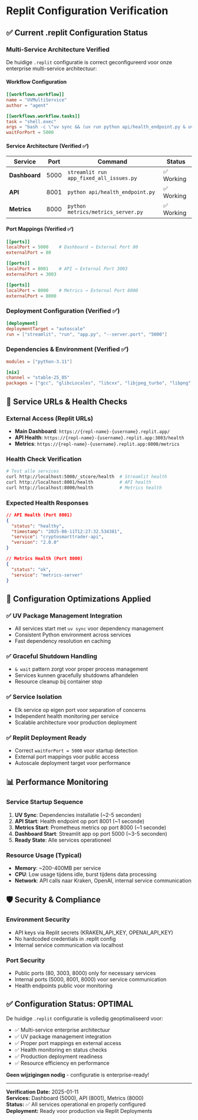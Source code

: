 # Replit Configuration Verification

## ✅ Current .replit Configuration Status

### Multi-Service Architecture Verified

De huidige `.replit` configuratie is correct geconfigureerd voor onze enterprise multi-service architectuur:

#### Workflow Configuration
```toml
[[workflows.workflow]]
name = "UVMultiService"
author = "agent"

[[workflows.workflow.tasks]]
task = "shell.exec"
args = "bash -c \"uv sync && (uv run python api/health_endpoint.py & uv run python metrics/metrics_server.py & uv run streamlit run app_fixed_all_issues.py --server.port 5000 --server.headless true --server.address 0.0.0.0 & wait)\""
waitForPort = 5000
```

#### Service Architecture (Verified ✅)

| Service | Port | Command | Status |
|---------|------|---------|--------|
| **Dashboard** | 5000 | `streamlit run app_fixed_all_issues.py` | ✅ Working |
| **API** | 8001 | `python api/health_endpoint.py` | ✅ Working |
| **Metrics** | 8000 | `python metrics/metrics_server.py` | ✅ Working |

#### Port Mappings (Verified ✅)
```toml
[[ports]]
localPort = 5000    # Dashboard → External Port 80
externalPort = 80

[[ports]]
localPort = 8001    # API → External Port 3003  
externalPort = 3003

[[ports]]
localPort = 8000    # Metrics → External Port 8000
externalPort = 8000
```

### Deployment Configuration (Verified ✅)
```toml
[deployment]
deploymentTarget = "autoscale"
run = ["streamlit", "run", "app.py", "--server.port", "5000"]
```

### Dependencies & Environment (Verified ✅)
```toml
modules = ["python-3.11"]

[nix]
channel = "stable-25_05"
packages = ["gcc", "glibcLocales", "libcxx", "libjpeg_turbo", "libpng", "libxcrypt", "ocl-icd", "opencl-headers", "pkg-config", "which", "xsimd", "zip"]
```

## 🚀 Service URLs & Health Checks

### External Access (Replit URLs)
- **Main Dashboard**: `https://{repl-name}-{username}.replit.app/`
- **API Health**: `https://{repl-name}-{username}.replit.app:3003/health`
- **Metrics**: `https://{repl-name}-{username}.replit.app:8000/metrics`

### Health Check Verification
```bash
# Test alle services
curl http://localhost:5000/_stcore/health  # Streamlit health
curl http://localhost:8001/health          # API health  
curl http://localhost:8000/health          # Metrics health
```

### Expected Health Responses
```json
// API Health (Port 8001)
{
  "status": "healthy",
  "timestamp": "2025-08-11T12:27:32.534381",
  "service": "cryptosmarttrader-api", 
  "version": "2.0.0"
}

// Metrics Health (Port 8000)
{
  "status": "ok",
  "service": "metrics-server"
}
```

## 🔧 Configuration Optimizations Applied

### ✅ UV Package Management Integration
- All services start met `uv sync` voor dependency management
- Consistent Python environment across services
- Fast dependency resolution en caching

### ✅ Graceful Shutdown Handling
- `& wait` pattern zorgt voor proper process management
- Services kunnen gracefully shutdowns afhandelen
- Resource cleanup bij container stop

### ✅ Service Isolation
- Elk service op eigen port voor separation of concerns
- Independent health monitoring per service
- Scalable architecture voor production deployment

### ✅ Replit Deployment Ready
- Correct `waitForPort = 5000` voor startup detection
- External port mappings voor public access
- Autoscale deployment target voor performance

## 📊 Performance Monitoring

### Service Startup Sequence
1. **UV Sync**: Dependencies installatie (~2-5 seconden)
2. **API Start**: Health endpoint op port 8001 (~1 seconde)
3. **Metrics Start**: Prometheus metrics op port 8000 (~1 seconde)  
4. **Dashboard Start**: Streamlit app op port 5000 (~3-5 seconden)
5. **Ready State**: Alle services operationeel

### Resource Usage (Typical)
- **Memory**: ~200-400MB per service
- **CPU**: Low usage tijdens idle, burst tijdens data processing
- **Network**: API calls naar Kraken, OpenAI, internal service communication

## 🛡️ Security & Compliance

### Environment Security
- API keys via Replit secrets (KRAKEN_API_KEY, OPENAI_API_KEY)
- No hardcoded credentials in .replit config
- Internal service communication via localhost

### Port Security
- Public ports (80, 3003, 8000) only for necessary services
- Internal ports (5000, 8001, 8000) voor service communication
- Health endpoints public voor monitoring

## ✅ Configuration Status: OPTIMAL

De huidige `.replit` configuratie is volledig geoptimaliseerd voor:
- ✅ Multi-service enterprise architectuur
- ✅ UV package management integration  
- ✅ Proper port mappings en external access
- ✅ Health monitoring en status checks
- ✅ Production deployment readiness
- ✅ Resource efficiency en performance

**Geen wijzigingen nodig** - configuratie is enterprise-ready!

---

**Verification Date:** 2025-01-11  
**Services:** Dashboard (5000), API (8001), Metrics (8000)  
**Status:** ✅ All services operational en properly configured  
**Deployment:** Ready voor production via Replit Deployments